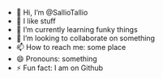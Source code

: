- 👋 Hi, I’m @SallioTallio
- 👀 I like stuff
- 🌱 I’m currently learning funky things
- 💞️ I’m looking to collaborate on something
- 📫 How to reach me: some place
- 😄 Pronouns: something
- ⚡ Fun fact: I am on Github

<!---
SallioTallio/SallioTallio is a ✨ special ✨ repository because its `README.md` (this file) appears on your GitHub profile.
You can click the Preview link to take a look at your changes.
--->
